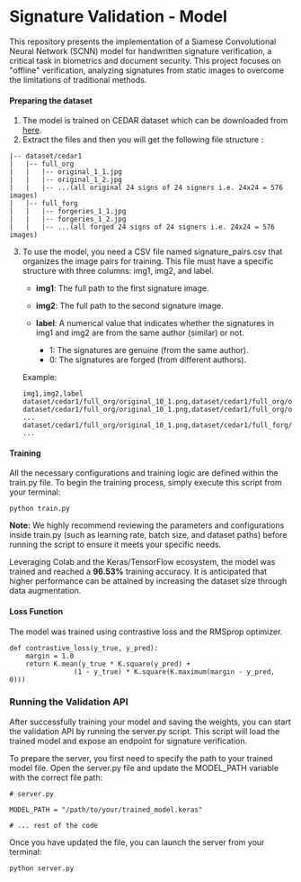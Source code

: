# Signature Validation - Model
This repository presents the implementation of a Siamese Convolutional Neural Network (SCNN) model for handwritten signature verification, a critical task in biometrics and document security. This project focuses on "offline" verification, analyzing signatures from static images to overcome the limitations of traditional methods.

#### Preparing the dataset
1. The model is trained on CEDAR dataset which can be downloaded from [here](http://www.cedar.buffalo.edu/NIJ/data/signatures.rar).
2. Extract the files and then you will get the following file structure :
```
|-- dataset/cedar1
|	|-- full_org
|	|	|-- original_1_1.jpg
|	|	|-- original_1_2.jpg
|	|	|-- ...(all original 24 signs of 24 signers i.e. 24x24 = 576 images)
|	|-- full_forg
|	|	|-- forgeries_1_1.jpg
|	|	|-- forgeries_1_2.jpg
|	|	|-- ...(all forged 24 signs of 24 signers i.e. 24x24 = 576 images)
```
3. To use the model, you need a CSV file named signature_pairs.csv that organizes the image pairs for training. This file must have a specific structure with three columns: img1, img2, and label.

    * **img1**: The full path to the first signature image.

    * **img2**: The full path to the second signature image.

    * **label**: A numerical value that indicates whether the signatures in img1 and img2 are from the same author (similar) or not.

        * 1: The signatures are genuine (from the same author).
        * 0: The signatures are forged (from different authors).

    
    Example: 
    ```
    img1,img2,label
    dataset/cedar1/full_org/original_10_1.png,dataset/cedar1/full_org/original_10_10.png,1
    dataset/cedar1/full_org/original_10_1.png,dataset/cedar1/full_org/original_10_11.png,1
    ...
    dataset/cedar1/full_org/original_10_1.png,dataset/cedar1/full_forg/forgeries_10_1.png,0
    ...
    ```

#### Training

All the necessary configurations and training logic are defined within the train.py file. To begin the training process, simply execute this script from your terminal:
```
python train.py
```
**Note:** We highly recommend reviewing the parameters and configurations inside train.py (such as learning rate, batch size, and dataset paths) before running the script to ensure it meets your specific needs.

Leveraging Colab and the Keras/TensorFlow ecosystem, the model was trained and reached a **96.53%** training accuracy. It is anticipated that higher performance can be attained by increasing the dataset size through data augmentation.

#### Loss Function
The model was trained using contrastive loss and the RMSprop optimizer.

```
def contrastive_loss(y_true, y_pred):
    margin = 1.0
    return K.mean(y_true * K.square(y_pred) +
                (1 - y_true) * K.square(K.maximum(margin - y_pred, 0)))
```

### Running the Validation API

After successfully training your model and saving the weights, you can start the validation API by running the server.py script. This script will load the trained model and expose an endpoint for signature verification.

To prepare the server, you first need to specify the path to your trained model file. Open the server.py file and update the MODEL_PATH variable with the correct file path:
```
# server.py

MODEL_PATH = "/path/to/your/trained_model.keras"

# ... rest of the code
```

Once you have updated the file, you can launch the server from your terminal:
````
python server.py
````